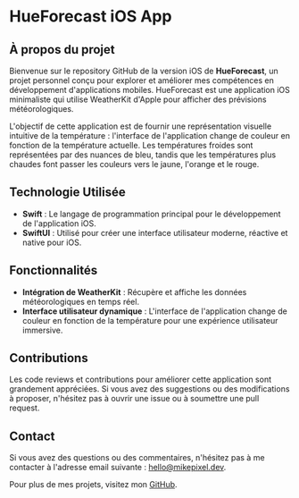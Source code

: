 # HueForecast iOS App

## À propos du projet

Bienvenue sur le repository GitHub de la version iOS de **HueForecast**, un projet personnel conçu pour explorer et améliorer mes compétences en développement d'applications mobiles. HueForecast est une application iOS minimaliste qui utilise WeatherKit d'Apple pour afficher des prévisions météorologiques.

L'objectif de cette application est de fournir une représentation visuelle intuitive de la température : l'interface de l'application change de couleur en fonction de la température actuelle. Les températures froides sont représentées par des nuances de bleu, tandis que les températures plus chaudes font passer les couleurs vers le jaune, l'orange et le rouge.

## Technologie Utilisée

- **Swift** : Le langage de programmation principal pour le développement de l'application iOS.
- **SwiftUI** : Utilisé pour créer une interface utilisateur moderne, réactive et native pour iOS.

## Fonctionnalités

- **Intégration de WeatherKit** : Récupère et affiche les données météorologiques en temps réel.
- **Interface utilisateur dynamique** : L'interface de l'application change de couleur en fonction de la température pour une expérience utilisateur immersive.

## Contributions

Les code reviews et contributions pour améliorer cette application sont grandement appréciées. Si vous avez des suggestions ou des modifications à proposer, n'hésitez pas à ouvrir une issue ou à soumettre une pull request.

## Contact

Si vous avez des questions ou des commentaires, n'hésitez pas à me contacter à l'adresse email suivante : hello@mikepixel.dev.

Pour plus de mes projets, visitez mon [GitHub](https://github.com/mikepixeldev).
